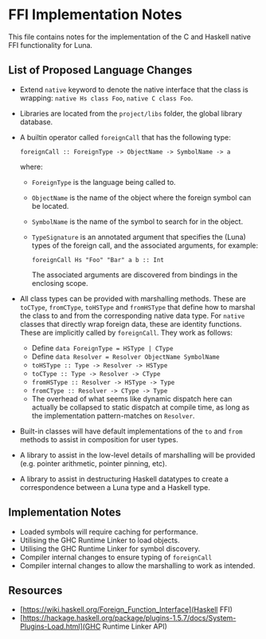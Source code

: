 # FFI Implementation Notes
This file contains notes for the implementation of the C and Haskell native FFI
functionality for Luna.

## List of Proposed Language Changes

- Extend `native` keyword to denote the native interface that the class is 
  wrapping: `native Hs class Foo`, `native C class Foo`.
- Libraries are located from the `project/libs` folder, the global library 
  database.
- A builtin operator called `foreignCall` that has the following type:

	```
	foreignCall :: ForeignType -> ObjectName -> SymbolName -> a
	```
  where:
  + `ForeignType` is the language being called to.
  + `ObjectName` is the name of the object where the foreign symbol can be 
    located.
  + `SymbolName` is the name of the symbol to search for in the object.
  + `TypeSignature` is an annotated argument that specifies the (Luna) types of
    the foreign call, and the associated arguments, for example:

    ```
    foreignCall Hs "Foo" "Bar" a b :: Int
    ```

    The associated arguments are discovered from bindings in the enclosing 
    scope.

- All class types can be provided with marshalling methods. These are `toCType`,
  `fromCType`, `toHSType` and `fromHSType` that define how to marshal the class
  to and from the corresponding native data type. For `native` classes that 
  directly wrap foreign data, these are identity functions. These are implicitly
  called by `foreignCall`. They work as follows:
  + Define `data ForeignType = HSType | CType`
  + Define `data Resolver = Resolver ObjectName SymbolName`
  + `toHSType :: Type -> Resolver -> HSType`
  + `toCType :: Type -> Resolver -> CType`
  + `fromHSType :: Resolver -> HSType -> Type`
  + `fromCType :: Resolver -> CType -> Type`
  + The overhead of what seems like dynamic dispatch here can actually be 
    collapsed to static dispatch at compile time, as long as the implementation
    pattern-matches on `Resolver`.
- Built-in classes will have default implementations of the `to` and `from` 
  methods to assist in composition for user types. 
- A library to assist in the low-level details of marshalling will be provided
  (e.g. pointer arithmetic, pointer pinning, etc). 
- A library to assist in destructuring Haskell datatypes to create a 
  correspondence between a Luna type and a Haskell type.

## Implementation Notes

- Loaded symbols will require caching for performance.
- Utilising the GHC Runtime Linker to load objects.
- Utilising the GHC Runtime Linker for symbol discovery.
- Compiler internal changes to ensure typing of `foreignCall`
- Compiler internal changes to allow the marshalling to work as intended. 

## Resources

- [https://wiki.haskell.org/Foreign_Function_Interface](Haskell FFI)
- [https://hackage.haskell.org/package/plugins-1.5.7/docs/System-Plugins-Load.html](GHC Runtime Linker API)
